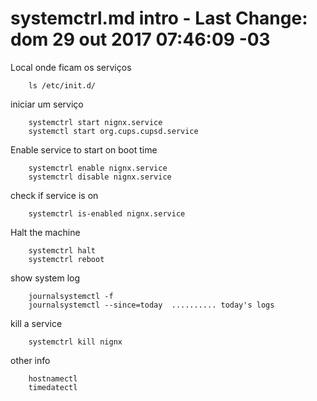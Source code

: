 # systemctrl.md intro - Last Change: dom 29 out 2017 07:46:09 -03
Local onde ficam os serviços

		ls /etc/init.d/

iniciar um serviço

		systemctrl start nignx.service
		systemctl start org.cups.cupsd.service

Enable service to start on boot time

		systemctrl enable nignx.service
		systemctrl disable nignx.service

check if service is on

		systemctrl is-enabled nignx.service

Halt the machine

		systemctrl halt
		systemctrl reboot

show system log

		journalsystemctl -f
		journalsystemctl --since=today  .......... today's logs

kill a service

		systemctrl kill nignx

other info

		hostnamectl
		timedatectl

[modeline]: # ( vim: set fenc=utf-8 spell spl=pt-br tabstop=4: )
